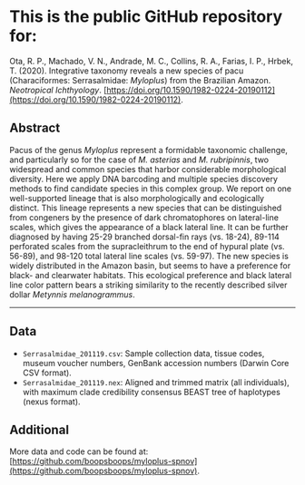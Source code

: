 # This is the public GitHub repository for: 

Ota, R. P., Machado, V. N., Andrade, M. C., Collins, R. A., Farias, I. P., Hrbek, T. (2020). Integrative taxonomy reveals a new species of pacu (Characiformes: Serrasalmidae: _Myloplus_) from the Brazilian Amazon. _Neotropical Ichthyology_. [https://doi.org/10.1590/1982-0224-20190112](https://doi.org/10.1590/1982-0224-20190112).

## Abstract

Pacus of the genus _Myloplus_ represent a formidable taxonomic challenge, and particularly so for the case of _M. asterias_ and _M. rubripinnis_, two widespread and common species that harbor considerable morphological diversity. Here we apply DNA barcoding and multiple species discovery methods to find candidate species in this complex group. We report on one well-supported lineage that is also morphologically and ecologically distinct. This lineage represents a new species that can be distinguished from congeners by the presence of dark chromatophores on lateral-line scales, which gives the appearance of a black lateral line. It can be further diagnosed by having 25-29 branched dorsal-fin rays (vs. 18-24), 89-114 perforated scales from the supracleithrum to the end of hypural plate (vs. 56-89), and 98-120 total lateral line scales (vs. 59-97). The new species is widely distributed in the Amazon basin, but seems to have a preference for black- and clearwater habitats. This ecological preference and black lateral line color pattern bears a striking similarity to the recently described silver dollar _Metynnis melanogrammus_.
 
---


## Data

* `Serrasalmidae_201119.csv`: Sample collection data, tissue codes, museum voucher numbers, GenBank accession numbers (Darwin Core CSV format).
* `Serrasalmidae_201119.nex`: Aligned and trimmed matrix (all individuals), with maximum clade credibility consensus BEAST tree of haplotypes (nexus format).

## Additional

More data and code can be found at: [https://github.com/boopsboops/myloplus-spnov](https://github.com/boopsboops/myloplus-spnov).